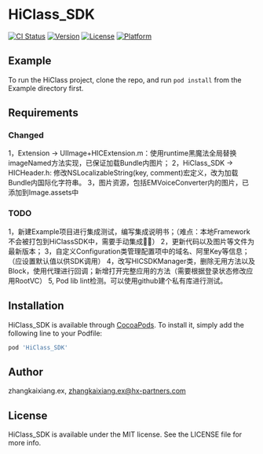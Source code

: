 # HiClass_SDK

[![CI Status](https://img.shields.io/travis/zhangkaixiang.ex/HiClass_SDK.svg?style=flat)](https://travis-ci.org/zhangkaixiang.ex/HiClass_SDK)
[![Version](https://img.shields.io/cocoapods/v/HiClass_SDK.svg?style=flat)](https://cocoapods.org/pods/HiClass_SDK)
[![License](https://img.shields.io/cocoapods/l/HiClass_SDK.svg?style=flat)](https://cocoapods.org/pods/HiClass_SDK)
[![Platform](https://img.shields.io/cocoapods/p/HiClass_SDK.svg?style=flat)](https://cocoapods.org/pods/HiClass_SDK)

## Example

To run the HiClass project, clone the repo, and run `pod install` from the Example directory first.

## Requirements

### Changed
1，Extension -> UIImage+HICExtension.m：使用runtime黑魔法全局替换imageNamed方法实现，已保证加载Bundle内图片；
2，HiClass_SDK -> HICHeader.h: 修改NSLocalizableString(key, comment)宏定义，改为加载Bundle内国际化字符串。
3，图片资源，包括EMVoiceConverter内的图片，已添加到Image.assets中

### TODO
1，新建Example项目进行集成测试，编写集成说明书；（难点：本地Framework不会被打包到HiClassSDK中，需要手动集成🤮🤮）
2，更新代码以及图片等文件为最新版本；
3，自定义Configuration类管理配置项中的域名、阿里Key等信息；（应设置默认值以供SDK调用）
4，改写HICSDKManager类，删除无用方法以及Block，使用代理进行回调；新增打开完整应用的方法（需要根据登录状态修改应用RootVC）
5, Pod lib lint检测。可以使用github建个私有库进行测试。


## Installation

HiClass_SDK is available through [CocoaPods](https://cocoapods.org). To install
it, simply add the following line to your Podfile:

```ruby
pod 'HiClass_SDK'
```

## Author

zhangkaixiang.ex, zhangkaixiang.ex@hx-partners.com

## License

HiClass_SDK is available under the MIT license. See the LICENSE file for more info.
